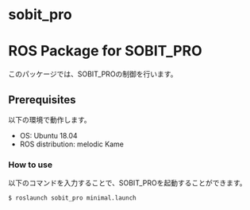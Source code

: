# sobit_pro
# ROS Package for SOBIT_PRO

このパッケージでは、SOBIT_PROの制御を行います。

## Prerequisites
以下の環境で動作します。
- OS: Ubuntu 18.04 
- ROS distribution: melodic Kame

### How to use
以下のコマンドを入力することで、SOBIT_PROを起動することができます。

```bash:
$ roslaunch sobit_pro minimal.launch
```
